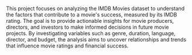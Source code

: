 This project focuses on analyzing the IMDB Movies dataset to understand the factors that 
contribute to a movie's success, measured by its IMDB rating. The goal is to provide actionable 
insights for movie producers, directors, and investors to make informed decisions in future 
movie projects. By investigating variables such as genre, duration, language, director, and 
budget, the analysis aims to uncover relationships and trends that influence movie ratings and 
financial success.
